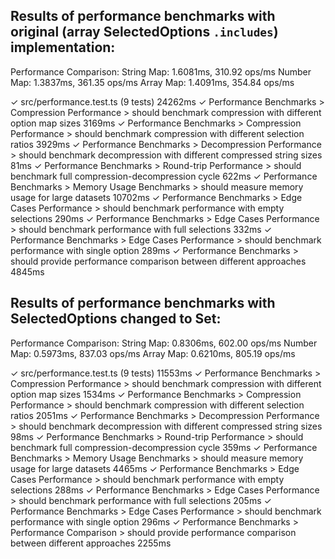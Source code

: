 ## Results of performance benchmarks with original (array SelectedOptions `.includes`) implementation:

Performance Comparison:
String Map: 1.6081ms, 310.92 ops/ms
Number Map: 1.3837ms, 361.35 ops/ms
Array Map: 1.4091ms, 354.84 ops/ms

 ✓ src/performance.test.ts (9 tests) 24262ms
   ✓ Performance Benchmarks > Compression Performance > should benchmark compression with different option map sizes  3169ms
   ✓ Performance Benchmarks > Compression Performance > should benchmark compression with different selection ratios  3929ms
   ✓ Performance Benchmarks > Decompression Performance > should benchmark decompression with different compressed string sizes 81ms
   ✓ Performance Benchmarks > Round-trip Performance > should benchmark full compression-decompression cycle  622ms
   ✓ Performance Benchmarks > Memory Usage Benchmarks > should measure memory usage for large datasets  10702ms
   ✓ Performance Benchmarks > Edge Cases Performance > should benchmark performance with empty selections 290ms
   ✓ Performance Benchmarks > Edge Cases Performance > should benchmark performance with full selections  332ms
   ✓ Performance Benchmarks > Edge Cases Performance > should benchmark performance with single option 289ms
   ✓ Performance Benchmarks > should provide performance comparison between different approaches  4845ms

## Results of performance benchmarks with SelectedOptions changed to Set<string>:

Performance Comparison:
String Map: 0.8306ms, 602.00 ops/ms
Number Map: 0.5973ms, 837.03 ops/ms
Array Map: 0.6210ms, 805.19 ops/ms

 ✓ src/performance.test.ts (9 tests) 11553ms
   ✓ Performance Benchmarks > Compression Performance > should benchmark compression with different option map sizes  1534ms
   ✓ Performance Benchmarks > Compression Performance > should benchmark compression with different selection ratios  2051ms
   ✓ Performance Benchmarks > Decompression Performance > should benchmark decompression with different compressed string sizes 98ms
   ✓ Performance Benchmarks > Round-trip Performance > should benchmark full compression-decompression cycle  359ms
   ✓ Performance Benchmarks > Memory Usage Benchmarks > should measure memory usage for large datasets  4465ms
   ✓ Performance Benchmarks > Edge Cases Performance > should benchmark performance with empty selections 288ms
   ✓ Performance Benchmarks > Edge Cases Performance > should benchmark performance with full selections 205ms
   ✓ Performance Benchmarks > Edge Cases Performance > should benchmark performance with single option 296ms
   ✓ Performance Benchmarks > Performance Comparison > should provide performance comparison between different approaches  2255ms